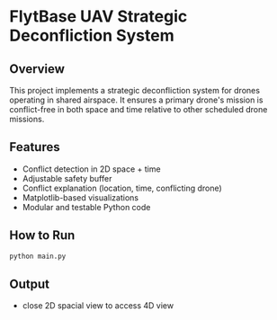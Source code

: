 # FlytBase UAV Strategic Deconfliction System

## Overview
This project implements a strategic deconfliction system for drones operating in shared airspace. It ensures a primary drone's mission is conflict-free in both space and time relative to other scheduled drone missions.

## Features
- Conflict detection in 2D space + time
- Adjustable safety buffer
- Conflict explanation (location, time, conflicting drone)
- Matplotlib-based visualizations
- Modular and testable Python code

## How to Run
```bash
python main.py
```
## Output

- close 2D spacial view to access 4D view

